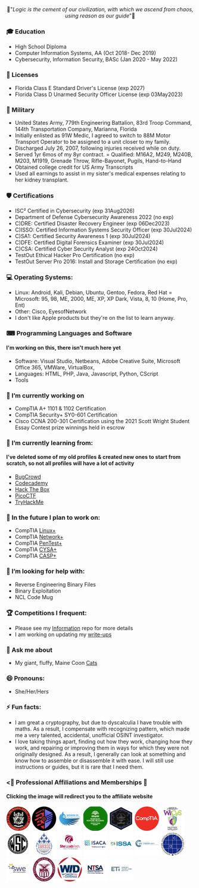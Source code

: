 <div align="center" dir="auto">🖖"<i>Logic is the cement of our civilization, with which we ascend from chaos, using reason as our guide</i>"🖖</div>

### 🎓 Education
- High School Diploma
- Computer Information Systems, AA (Oct 2018- Dec 2019)
- Cybersecurity, Information Security, BASc (Jan 2020 - May 2022)

### 💼 Licenses
- Florida Class E Standard Driver's License (exp 2027)
- Florida Class D Unarmed Security Officer License (exp 03May2023)

### 💂 Military
- United States Army, 779th Engineering Battalion, 83rd Troop Command, 144th Transportation Company, Marianna, Florida
- Initially enlisted as 91W Medic, I agreed to switch to 88M Motor Transport Operator to be assigned to a unit closer to my family.
- Discharged July 26, 2007, following injuries received while on duty.
- Served 1yr 6mos of my 8yr contract.
= Qualified: M16A2, M249, M240B, M203, M1919, Grenade Throw, Rifle-Bayonet, Pugils, Hand-to-Hand
- Obtained college credit for US Army Transcripts
- Used all earnings to assist in my sister's medical expenses relating to her kidney transplant.

### 🛡️ Certifications
- ISC² Certified in Cybersecurity (exp 31Aug2026)
- Department of Defense Cybersecurity Awareness 2022 (no exp)
- C)DRE: Certified Disaster Recovery Engineer (exp 06Dec2023)
- C)ISSO: Certified Information Systems Security Officer (exp 30Jul2024)
- C)SA1: Certified Security Awareness 1 (exp 30Jul2024)
- C)DFE: Certified Digital Forensics Examiner (exp 30Jul2024)
- C)CSA: Certified Cyber Security Analyst (exp 24Oct2024)
- TestOut Ethical Hacker Pro Certification (no exp)
- TestOut Server Pro 2016: Install and Storage Certification (no exp)

### 💻 Operating Systems:
- Linux: Android, Kali, Debian, Ubuntu, Gentoo, Fedora, Red Hat
= Microsoft: 95, 98, ME, 2000, ME, XP, XP Dark, Vista, 8, 10 (Home, Pro, Ent)
- Other: Cisco, EyesofNetwork
- I don't like Apple products but they're on the list to learn anyway.

### ⌨ Programming Languages and Software
#### I'm working on this, there isn't much here yet

- Software: Visual Studio, Netbeans, Adobe Creative Suite, Microsoft Office 365, VMWare, VirtualBox,
- Languages: HTML, PHP, Java, Javascript, Python, CScript
- Tools

### 🔭 I’m currently working on
- CompTIA A+ 1101 & 1102 Certification
- CompTIA Security+ SY0-601 Certification
- Cisco CCNA 200-301 Certification using the 2021 Scott Wright Student Essay Contest prize winnings held in escrow

### 🌱 I’m currently learning from:
#### I've deleted some of my old profiles & created new ones to start from scratch, so not all profiles will have a lot of activity
- [BugCrowd](https://bugcrowd.com/C4ph3RT1g3R)
- [Codecademy](https://www.codecademy.com/profiles/C4ph3rT1g3R)
- [Hack The Box](https://app.hackthebox.com/users/597984)
- [PicoCTF](https://play.picoctf.org/users/C4ph3RT1g3R)
- [TryHackMe](https://tryhackme.com/p/CypherTiger)

### 🔮 In the future I plan to work on:
- CompTIA [Linux+](https://www.comptia.org/certifications/linux)
- CompTIA [Network+](https://www.comptia.org/certifications/network)
- CompTIA [PenTest+](https://www.comptia.org/certifications/pentest)
- CompTIA [CYSA+](https://www.comptia.org/certifications/cybersecurity-analyst)
- CompTIA [CASP+](https://www.comptia.org/certifications/comptia-advanced-security-practitioner)

### 🤔 I’m looking for help with:
- Reverse Engineering Binary Files
- Binary Exploitation
- NCL Code Mug

### 🏆 Competitions I frequent:
- Please see my [Information](https://github.com/C4ph3RT1g3R/Cybersecurity-Information) repo for more details
- I am working on updating my [write-ups](https://github.com/C4ph3RT1g3R/Write-Ups)

### 💬 Ask me about
- My giant, fluffy, Maine Coon [Cats](https://www.instagram.com/shadow.and.kira/)

### 😄 Pronouns:
- She/Her/Hers

### ⚡ Fun facts:
- I am great a cryptography, but due to dyscalculia I have trouble with maths. As a result, I compensate with recognizing pattern, which made me a very talented, accidental, unofficial OSINT investigator.
- I love taking things apart, finding out how they work, changing how they work, and repairing or improving them in ways for which they were not originally designed. As a result, I generally can look at something and know how to assemble or disassemble it with ease. I will still use instructions or guides, but it is rare that I need them.

### <🤝 Professional Affiliations and Memberships 🤝
#### Clicking the image will redirect you to the affiliate website
<a href="https://www.nsls.org/"><img src="https://github.com/C4ph3RT1g3R/c4ph3rt1g3r/blob/main/Images/nsls.png" width="65" height="65"/></a>
<a href="https://www.wgu.edu/online-it-degrees/cyber-club.html"><img src="https://github.com/C4ph3RT1g3R/c4ph3rt1g3r/blob/main/Images/wgucyber.png" width="65" height="65"/></a>
<a href="https://www.wgu.edu/online-it-degrees/women-in-tech.html"><img src="https://github.com/C4ph3RT1g3R/c4ph3rt1g3r/blob/main/Images/wit_wgu.png" width="65" height="65"/></a>
<a href="https://www.pensacolastate.edu/academics/robinson-honors-program/"><img src="https://github.com/C4ph3RT1g3R/c4ph3rt1g3r/blob/main/Images/RHP.png" width="65" height="65"/></a>
<a href="https://nationalcyberleague.org/competition"><img src="https://github.com/C4ph3RT1g3R/c4ph3rt1g3r/blob/main/Images/NCL.png" width="65" height="65"/></a>
<a href="https://connect.comptia.org/membership"><img src="https://github.com/C4ph3RT1g3R/c4ph3rt1g3r/blob/main/Images/Comptia.png" width="65" height="65"/></a>
<a href="https://www.wicysmilitary.org/"><img src="https://github.com/C4ph3RT1g3R/c4ph3rt1g3r/blob/main/Images/WiCyS.png" width="65" height="65"/></a>
<a href="https://womenscyberjutsu.org/"><img src="https://github.com/C4ph3RT1g3R/c4ph3rt1g3r/blob/main/Images/WCJ.png" width="65" height="65"/></a>
<a href="https://pensacola.afceachapters.org/welcome-afcea-blue-angels-pensacola-chapter"><img src="https://github.com/C4ph3RT1g3R/c4ph3rt1g3r/blob/main/Images/AFCEABA.png" width="65" height="65"/></a>
<a href="https://engage.isaca.org/tallahasseechapter/sheleadstech"><img src="https://github.com/C4ph3RT1g3R/c4ph3rt1g3r/blob/main/Images/slt.png" width="65" height="65"/></a>
<a href="https://engage.isaca.org/tallahasseechapter/home"><img src="https://github.com/C4ph3RT1g3R/c4ph3rt1g3r/blob/main/Images/isaca.png" width="65" height="65"/></a>
<a href="https://www.issa.org/membership/"><img src="https://github.com/C4ph3RT1g3R/c4ph3rt1g3r/blob/main/Images/issa.png" width="65" height="65"/></a>
<a href="cyberstudents.org/about/"><img src="https://github.com/C4ph3RT1g3R/c4ph3rt1g3r/blob/main/Images/ncw.png" width="65" height="65"/></a>
<a href="https://iacr.org/"><img src="https://github.com/C4ph3RT1g3R/c4ph3rt1g3r/blob/main/Images/iacr.png" width="65" height="65"/></a>
<a href="https://swe.org/"><img src="https://github.com/C4ph3RT1g3R/c4ph3rt1g3r/blob/main/Images/swe.png" width="65" height="65"/></a>
<a href="https://www.ndia.org/"><img src="https://github.com/C4ph3RT1g3R/c4ph3rt1g3r/blob/main/Images/ndia.png" width="65" height="65"/></a>
<a href="https://www.womenindefense.net/"><img src="https://github.com/C4ph3RT1g3R/c4ph3rt1g3r/blob/main/Images/wid.png" width="65" height="65"/></a>
<a href="https://www.ntsa.org/"><img src="https://github.com/C4ph3RT1g3R/c4ph3rt1g3r/blob/main/Images/ntsa.png" width="65" height="65"/></a>
<a href="https://www.emergingtechnologiesinstitute.org/"><img src="https://github.com/C4ph3RT1g3R/c4ph3rt1g3r/blob/main/Images/eti.png" width="65" height="65"/></a>

